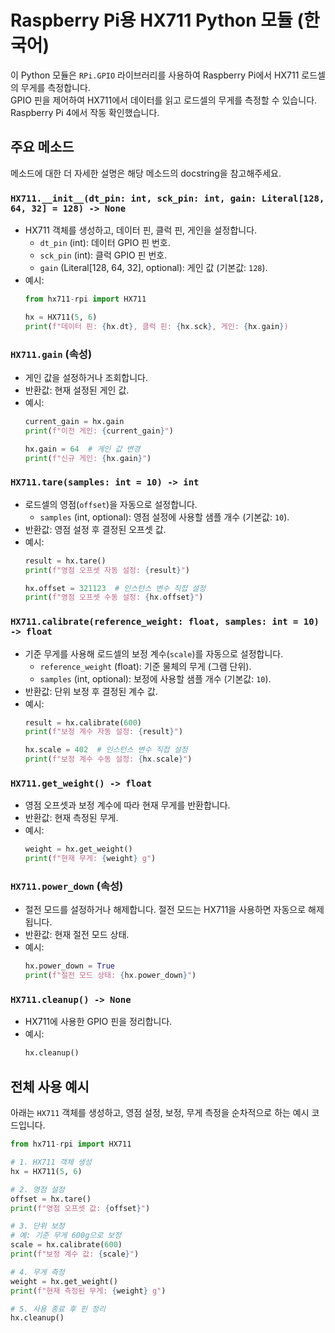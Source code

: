 # Raspberry Pi용 HX711 Python 모듈 (한국어)
이 Python 모듈은 `RPi.GPIO` 라이브러리를 사용하여 Raspberry Pi에서 HX711 로드셀의 무게를 측정합니다.  
GPIO 핀을 제어하여 HX711에서 데이터를 읽고 로드셀의 무게를 측정할 수 있습니다.  
Raspberry Pi 4에서 작동 확인했습니다.

## 주요 메소드
메소드에 대한 더 자세한 설명은 해당 메소드의 docstring을 참고해주세요.

### `HX711.__init__(dt_pin: int, sck_pin: int, gain: Literal[128, 64, 32] = 128) -> None`
- HX711 객체를 생성하고, 데이터 핀, 클럭 핀, 게인을 설정합니다.
  - `dt_pin` (int): 데이터 GPIO 핀 번호.
  - `sck_pin` (int): 클럭 GPIO 핀 번호.
  - `gain` (Literal[128, 64, 32], optional): 게인 값 (기본값: `128`).
- 예시:
  ```python
  from hx711-rpi import HX711

  hx = HX711(5, 6)
  print(f"데이터 핀: {hx.dt}, 클럭 핀: {hx.sck}, 게인: {hx.gain})
  ```

### `HX711.gain` (속성)
- 게인 값을 설정하거나 조회합니다.
- 반환값: 현재 설정된 게인 값.
- 예시:
    ```python
    current_gain = hx.gain
    print(f"이전 게인: {current_gain}")

    hx.gain = 64  # 게인 값 변경
    print(f"신규 게인: {hx.gain}")
    ```

### `HX711.tare(samples: int = 10) -> int`
- 로드셀의 영점(`offset`)을 자동으로 설정합니다.
  - `samples` (int, optional): 영점 설정에 사용할 샘플 개수 (기본값: `10`).
- 반환값: 영점 설정 후 결정된 오프셋 값.
- 예시:
    ```python
    result = hx.tare()
    print(f"영점 오프셋 자동 설정: {result}")

    hx.offset = 321123  # 인스턴스 변수 직접 설정
    print(f"영점 오프셋 수동 설정: {hx.offset}")
    ```

### `HX711.calibrate(reference_weight: float, samples: int = 10) -> float`
- 기준 무게를 사용해 로드셀의 보정 계수(`scale`)를 자동으로 설정합니다.
  - `reference_weight` (float): 기준 물체의 무게 (그램 단위).
  - `samples` (int, optional): 보정에 사용할 샘플 개수 (기본값: `10`).
- 반환값: 단위 보정 후 결정된 계수 값.
- 예시:
    ```python
    result = hx.calibrate(600)
    print(f"보정 계수 자동 설정: {result}")

    hx.scale = 402  # 인스턴스 변수 직접 설정
    print(f"보정 계수 수동 설정: {hx.scale}")
    ```

### `HX711.get_weight() -> float`
- 영점 오프셋과 보정 계수에 따라 현재 무게를 반환합니다.
- 반환값: 현재 측정된 무게.
- 예시:
    ```python
    weight = hx.get_weight()
    print(f"현재 무게: {weight} g")
    ```

### `HX711.power_down` (속성)
- 절전 모드를 설정하거나 해제합니다. 절전 모드는 HX711을 사용하면 자동으로 해제됩니다.
- 반환값: 현재 절전 모드 상태.
- 예시:
    ```python
    hx.power_down = True
    print(f"절전 모드 상태: {hx.power_down}")
    ```

### `HX711.cleanup() -> None`
- HX711에 사용한 GPIO 핀을 정리합니다.
- 예시:
    ```python
    hx.cleanup()
    ```

## 전체 사용 예시
아래는 `HX711` 객체를 생성하고, 영점 설정, 보정, 무게 측정을 순차적으로 하는 예시 코드입니다.
```python
from hx711-rpi import HX711

# 1. HX711 객체 생성
hx = HX711(5, 6)

# 2. 영점 설정
offset = hx.tare()
print(f"영점 오프셋 값: {offset}")

# 3. 단위 보정
# 예: 기준 무게 600g으로 보정
scale = hx.calibrate(600)
print(f"보정 계수 값: {scale}")

# 4. 무게 측정
weight = hx.get_weight()
print(f"현재 측정된 무게: {weight} g")

# 5. 사용 종료 후 핀 정리
hx.cleanup()
```
